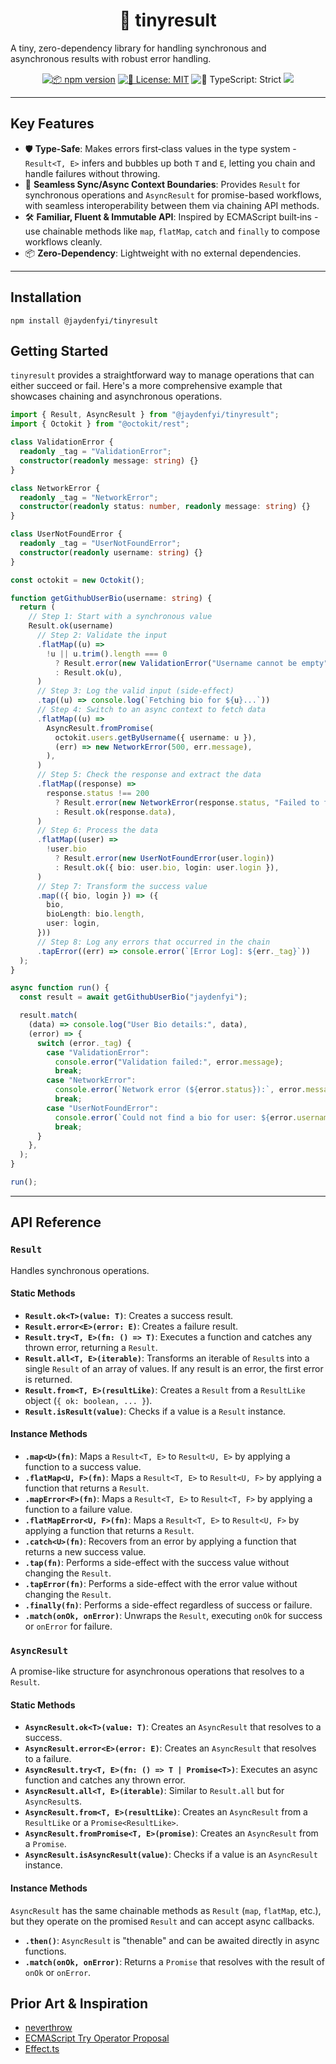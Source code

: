 <h1 align="center">🔀 tinyresult</h1>

A tiny, zero-dependency library for handling synchronous and asynchronous results with robust error handling.

<p align="center">
	<a href="http://npmjs.com/package/@jaydenfyi/tinyresult"><img alt="📦 npm version" src="https://img.shields.io/npm/v/@jaydenfyi/tinyresult?color=21bb42&label=%F0%9F%93%A6%20npm" /></a>
	<a href="https://github.com/jaydenfyi/tinyresult/blob/main/LICENSE.md" target="_blank"><img alt="📝 License: MIT" src="https://img.shields.io/badge/%F0%9F%93%9D_license-MIT-21bb42.svg"></a>
	<img alt="💪 TypeScript: Strict" src="https://img.shields.io/badge/%F0%9F%92%AA_typescript-strict-21bb42.svg" />
  <img src="https://img.shields.io/bundlejs/size/%40jaydenfyi%2Ftinyresult"/>
</p>

---

## Key Features

- 🛡️ **Type-Safe**: Makes errors first‑class values in the type system - `Result<T, E>` infers and bubbles up both `T` and `E`, letting you chain and handle failures without throwing.
- 🔄 **Seamless Sync/Async Context Boundaries**: Provides `Result` for synchronous operations and `AsyncResult` for promise-based workflows, with seamless interoperability between them via chaining API methods.
- 🛠️ **Familiar, Fluent & Immutable API**: Inspired by ECMAScript built‑ins - use chainable methods like `map`, `flatMap`, `catch` and `finally` to compose workflows cleanly.
- 📦 **Zero-Dependency**: Lightweight with no external dependencies.

---

## Installation

```shell
npm install @jaydenfyi/tinyresult
```

## Getting Started

`tinyresult` provides a straightforward way to manage operations that can either succeed or fail. Here's a more comprehensive example that showcases chaining and asynchronous operations.

```typescript
import { Result, AsyncResult } from "@jaydenfyi/tinyresult";
import { Octokit } from "@octokit/rest";

class ValidationError {
  readonly _tag = "ValidationError";
  constructor(readonly message: string) {}
}

class NetworkError {
  readonly _tag = "NetworkError";
  constructor(readonly status: number, readonly message: string) {}
}

class UserNotFoundError {
  readonly _tag = "UserNotFoundError";
  constructor(readonly username: string) {}
}

const octokit = new Octokit();

function getGithubUserBio(username: string) {
  return (
    // Step 1: Start with a synchronous value
    Result.ok(username)
      // Step 2: Validate the input
      .flatMap((u) =>
        !u || u.trim().length === 0
          ? Result.error(new ValidationError("Username cannot be empty"))
          : Result.ok(u),
      )
      // Step 3: Log the valid input (side-effect)
      .tap((u) => console.log(`Fetching bio for ${u}...`))
      // Step 4: Switch to an async context to fetch data
      .flatMap((u) =>
        AsyncResult.fromPromise(
          octokit.users.getByUsername({ username: u }),
          (err) => new NetworkError(500, err.message),
        ),
      )
      // Step 5: Check the response and extract the data
      .flatMap((response) =>
        response.status !== 200
          ? Result.error(new NetworkError(response.status, "Failed to fetch user"))
          : Result.ok(response.data),
      )
      // Step 6: Process the data
      .flatMap((user) =>
        !user.bio
          ? Result.error(new UserNotFoundError(user.login))
          : Result.ok({ bio: user.bio, login: user.login }),
      )
      // Step 7: Transform the success value
      .map(({ bio, login }) => ({
        bio,
        bioLength: bio.length,
        user: login,
      }))
      // Step 8: Log any errors that occurred in the chain
      .tapError((err) => console.error(`[Error Log]: ${err._tag}`))
  );
}

async function run() {
  const result = await getGithubUserBio("jaydenfyi");

  result.match(
    (data) => console.log("User Bio details:", data),
    (error) => {
      switch (error._tag) {
        case "ValidationError":
          console.error("Validation failed:", error.message);
          break;
        case "NetworkError":
          console.error(`Network error (${error.status}):`, error.message);
          break;
        case "UserNotFoundError":
          console.error(`Could not find a bio for user: ${error.username}`);
          break;
      }
    },
  );
}

run();
```

---

## API Reference

### `Result`

Handles synchronous operations.

#### Static Methods

- **`Result.ok<T>(value: T)`**: Creates a success result.
- **`Result.error<E>(error: E)`**: Creates a failure result.
- **`Result.try<T, E>(fn: () => T)`**: Executes a function and catches any thrown error, returning a `Result`.
- **`Result.all<T, E>(iterable)`**: Transforms an iterable of `Result`s into a single `Result` of an array of values. If any result is an error, the first error is returned.
- **`Result.from<T, E>(resultLike)`**: Creates a `Result` from a `ResultLike` object (`{ ok: boolean, ... }`).
- **`Result.isResult(value)`**: Checks if a value is a `Result` instance.

#### Instance Methods

- **`.map<U>(fn)`**: Maps a `Result<T, E>` to `Result<U, E>` by applying a function to a success value.
- **`.flatMap<U, F>(fn)`**: Maps a `Result<T, E>` to `Result<U, F>` by applying a function that returns a `Result`.
- **`.mapError<F>(fn)`**: Maps a `Result<T, E>` to `Result<T, F>` by applying a function to a failure value.
- **`.flatMapError<U, F>(fn)`**: Maps a `Result<T, E>` to `Result<U, F>` by applying a function that returns a `Result`.
- **`.catch<U>(fn)`**: Recovers from an error by applying a function that returns a new success value.
- **`.tap(fn)`**: Performs a side-effect with the success value without changing the `Result`.
- **`.tapError(fn)`**: Performs a side-effect with the error value without changing the `Result`.
- **`.finally(fn)`**: Performs a side-effect regardless of success or failure.
- **`.match(onOk, onError)`**: Unwraps the `Result`, executing `onOk` for success or `onError` for failure.

### `AsyncResult`

A promise-like structure for asynchronous operations that resolves to a `Result`.

#### Static Methods

- **`AsyncResult.ok<T>(value: T)`**: Creates an `AsyncResult` that resolves to a success.
- **`AsyncResult.error<E>(error: E)`**: Creates an `AsyncResult` that resolves to a failure.
- **`AsyncResult.try<T, E>(fn: () => T | Promise<T>)`**: Executes an async function and catches any thrown error.
- **`AsyncResult.all<T, E>(iterable)`**: Similar to `Result.all` but for `AsyncResult`s.
- **`AsyncResult.from<T, E>(resultLike)`**: Creates an `AsyncResult` from a `ResultLike` or a `Promise<ResultLike>`.
- **`AsyncResult.fromPromise<T, E>(promise)`**: Creates an `AsyncResult` from a `Promise`.
- **`AsyncResult.isAsyncResult(value)`**: Checks if a value is an `AsyncResult` instance.

#### Instance Methods

`AsyncResult` has the same chainable methods as `Result` (`map`, `flatMap`, etc.), but they operate on the promised `Result` and can accept async callbacks.

- **`.then()`**: `AsyncResult` is "thenable" and can be awaited directly in async functions.
- **`.match(onOk, onError)`**: Returns a `Promise` that resolves with the result of `onOk` or `onError`.

## Prior Art & Inspiration

- [neverthrow](https://github.com/supermacro/neverthrow)
- [ECMAScript Try Operator Proposal](https://github.com/arthurfiorette/proposal-try-operator)
- [Effect.ts](https://github.com/Effect-TS/effect)